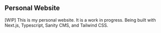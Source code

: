 ## Personal Website
[WIP] This is my personal website. It is a work in progress.
Being built with Next.js, Typescript, Sanity CMS, and Tailwind CSS.